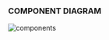 
### **COMPONENT DIAGRAM**
![components](https://user-images.githubusercontent.com/94214304/143201499-84b633af-41e6-41c8-ad7e-62efae975e16.png)
